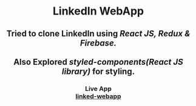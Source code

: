 <h1 align="center">LinkedIn WebApp</h1>
<h2 align="center">
Tried to clone LinkedIn using <em> React JS, Redux & Firebase.</em>
<br />
<br />
Also Explored <em> styled-components(React JS library)</em> for styling.
</h2>
<h3 align="center">
  Live App
  <br/>
  <a href= "https://linkedin-2d891.web.app" target="_blank" rel="noreferrer">
    linked-webapp
  </a>
</h3>